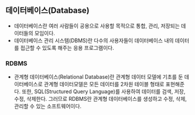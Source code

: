 ## 데이터베이스(Database)
- 데이터베이스란 여러 사람들이 공용으로 사용할 목적으로 통합, 관리, 저장되는 데이터들의 모임이다.
- 데이터베이스 관리 시스템(DBMS)란 다수의 사용자들이 데이터베이스 내의 데이터를 접근할 수 있도록 해주는 응용 프로그램이다.

### RDBMS
- 관계형 데이터베이스(Relational Database)란 관계형 데이터 모델에 기초를 둔 데이터베이스로 
  관계형 데이터모델은 모든 데이터를 2차원 테이블 형태로 표현해준다.
  또한, SQL(Structured Query Language)를 사용하여 데이터를 검색, 저장, 수정, 삭제한다.
  그러므로 RDBMS란 관계형 데이터베이스를 생성하고 수정, 삭제, 관리할 수 있는 소프트웨어이다.
